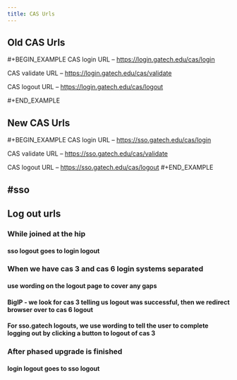 ```yaml
---
title: CAS Urls
---
```


## Old CAS Urls
#+BEGIN_EXAMPLE
CAS login URL – https://login.gatech.edu/cas/login 

CAS validate URL – https://login.gatech.edu/cas/validate 

CAS logout URL – https://login.gatech.edu/cas/logout

#+END_EXAMPLE
## New CAS Urls
#+BEGIN_EXAMPLE
CAS login URL – https://sso.gatech.edu/cas/login 

CAS validate URL – https://sso.gatech.edu/cas/validate 

CAS logout URL – https://sso.gatech.edu/cas/logout
#+END_EXAMPLE
## #sso
## Log out urls
### While joined at the hip
#### sso logout goes to login logout
### When we have cas 3 and cas 6 login systems separated
#### use wording on the logout page to cover any gaps
#### BigIP - we look for cas 3 telling us logout was successful, then we redirect browser over to cas 6 logout
#### For sso.gatech logouts, we use wording to tell the user to complete logging out by clicking a button to logout of cas 3
### After phased upgrade is finished
#### login logout goes to sso logout
